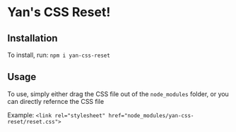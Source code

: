 # Yan's CSS Reset!

## Installation

To install, run: `npm i yan-css-reset`

## Usage

To use, simply either drag the CSS file out of the `node_modules` folder, or you can directly refernce the CSS file

Example:
`<link rel="stylesheet" href="node_modules/yan-css-reset/reset.css">`
